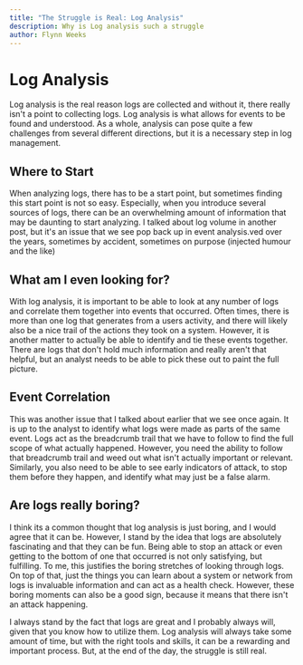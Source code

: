 ```yaml
---
title: "The Struggle is Real: Log Analysis"
description: Why is Log analysis such a struggle
author: Flynn Weeks
---
```


# Log Analysis

Log analysis is the real reason logs are collected and without it, there really isn't a point to collecting logs. Log analysis is what allows for events to be found and understood. As a whole, analysis can pose quite a few challenges from several different directions, but it is a necessary step in log management.

## Where to Start

When analyzing logs, there has to be a start point, but sometimes finding this start point is not so easy. Especially, when you introduce several sources of logs, there can be an overwhelming amount of information that may be daunting to start analyzing. I talked about log volume in another post, but it's an issue that we see pop back up in event analysis.ved over the years, sometimes by accident, sometimes on purpose (injected humour and the like)

## What am I even looking for?

With log analysis, it is important to be able to look at any number of logs and correlate them together into events that occurred. Often times, there is more than one log that generates from a users activity, and there will likely also be a nice trail of the actions they took on a system. However, it is another matter to actually be able to identify and tie these events together. There are logs that don't hold much information and really aren't that helpful, but an analyst needs to be able to pick these out to paint the full picture.

## Event Correlation

This was another issue that I talked about earlier that we see once again. It is up to the analyst to identify what logs were made as parts of the same event. Logs act as the breadcrumb trail that we have to follow to find the full scope of what actually happened. However, you need the ability to follow that breadcrumb trail and weed out what isn't actually important or relevant. Similarly, you also need to be able to see early indicators of attack, to stop them before they happen, and identify what may just be a false alarm.

## Are logs really boring?

I think its a common thought that log analysis is just boring, and I would agree that it can be. However, I stand by the idea that logs are absolutely fascinating and that they can be fun. Being able to stop an attack or even getting to the bottom of one that occurred is not only satisfying, but fulfilling. To me, this justifies the boring stretches of looking through logs. On top of that, just the things you can learn about a system or network from logs is invaluable information and can act as a health check. However, these boring moments can also be a good sign, because it means that there isn't an attack happening.

I always stand by the fact that logs are great and I probably always will, given that you know how to utilize them. Log analysis will always take some amount of time, but with the right tools and skills, it can be a rewarding and important process. But, at the end of the day, the struggle is still real.
